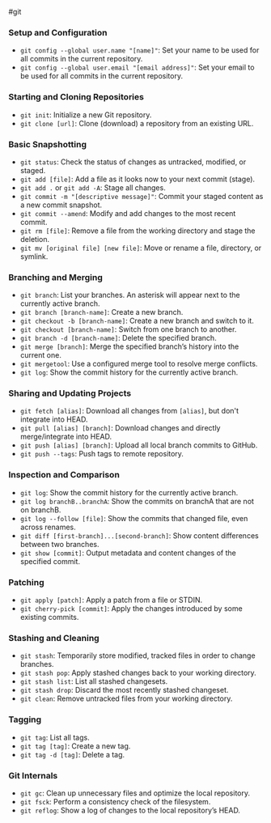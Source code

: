#git

### Setup and Configuration

- `git config --global user.name "[name]"`: Set your name to be used for all commits in the current repository.
- `git config --global user.email "[email address]"`: Set your email to be used for all commits in the current repository.

### Starting and Cloning Repositories

- `git init`: Initialize a new Git repository.
- `git clone [url]`: Clone (download) a repository from an existing URL.

### Basic Snapshotting

- `git status`: Check the status of changes as untracked, modified, or staged.
- `git add [file]`: Add a file as it looks now to your next commit (stage).
- `git add .` or `git add -A`: Stage all changes.
- `git commit -m "[descriptive message]"`: Commit your staged content as a new commit snapshot.
- `git commit --amend`: Modify and add changes to the most recent commit.
- `git rm [file]`: Remove a file from the working directory and stage the deletion.
- `git mv [original file] [new file]`: Move or rename a file, directory, or symlink.

### Branching and Merging

- `git branch`: List your branches. An asterisk will appear next to the currently active branch.
- `git branch [branch-name]`: Create a new branch.
- `git checkout -b [branch-name]`: Create a new branch and switch to it.
- `git checkout [branch-name]`: Switch from one branch to another.
- `git branch -d [branch-name]`: Delete the specified branch.
- `git merge [branch]`: Merge the specified branch’s history into the current one.
- `git mergetool`: Use a configured merge tool to resolve merge conflicts.
- `git log`: Show the commit history for the currently active branch.

### Sharing and Updating Projects

- `git fetch [alias]`: Download all changes from `[alias]`, but don't integrate into HEAD.
- `git pull [alias] [branch]`: Download changes and directly merge/integrate into HEAD.
- `git push [alias] [branch]`: Upload all local branch commits to GitHub.
- `git push --tags`: Push tags to remote repository.

### Inspection and Comparison

- `git log`: Show the commit history for the currently active branch.
- `git log branchB..branchA`: Show the commits on branchA that are not on branchB.
- `git log --follow [file]`: Show the commits that changed file, even across renames.
- `git diff [first-branch]...[second-branch]`: Show content differences between two branches.
- `git show [commit]`: Output metadata and content changes of the specified commit.

### Patching

- `git apply [patch]`: Apply a patch from a file or STDIN.
- `git cherry-pick [commit]`: Apply the changes introduced by some existing commits.

### Stashing and Cleaning

- `git stash`: Temporarily store modified, tracked files in order to change branches.
- `git stash pop`: Apply stashed changes back to your working directory.
- `git stash list`: List all stashed changesets.
- `git stash drop`: Discard the most recently stashed changeset.
- `git clean`: Remove untracked files from your working directory.

### Tagging

- `git tag`: List all tags.
- `git tag [tag]`: Create a new tag.
- `git tag -d [tag]`: Delete a tag.

### Git Internals

- `git gc`: Clean up unnecessary files and optimize the local repository.
- `git fsck`: Perform a consistency check of the filesystem.
- `git reflog`: Show a log of changes to the local repository’s HEAD.